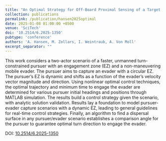 ```yaml
---
title: "An Optimal Strategy for Off-Board Proximal Sensing of a Target: Part 2"
collection: publications
permalink: /publication/hansen2025optimal
date: 2025-01-08 01:00:00 +0500
venue: 'SciTech'
doi: '10.2514/6.2025-1350'
pubtype: 'conference'
authors: 'A. Hansen, M. Zollars, I. Weintraub, A. Von Moll'
excerpt_separator: ""
---
```

This work considers a two-actor scenario of a faster, unmanned turn-constrained pursuer with an engagement zone (EZ) and a non-maneuvering mobile evader. The pursuer aims to capture an evader with a circular EZ. The pursuer’s EZ is dynamic and shifts as a function of the evader’s velocity vector magnitude and direction. Using nonlinear optimal control techniques, the optimal trajectory and minimum time to engage the evader are determined for various pursuer initial headings and positions through MATLAB simulation. The results build a control strategy given the scenario, with analytic solution validation. Results lay a foundation to model pursuer-evader capture scenarios with a dynamic EZ, leading to general guidelines for real-time control strategies. Finally, an algorithm to find a dispersal surface in any pursuer/evader scenario establishes a comparison angle for the pursuer to guarantee optimal turn direction to engage the evader.


DOI: [10.2514/6.2025-1350](https://doi.org/10.2514/6.2025-1350)